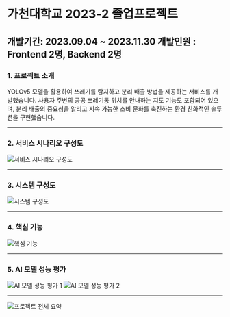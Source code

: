 # 가천대학교 2023-2 졸업프로젝트


개발기간: 2023.09.04 ~ 2023.11.30
개발인원 : Frontend 2명, Backend 2명
---

### 1. 프로젝트 소개
YOLOv5 모델을 활용하여 쓰레기를 탐지하고 분리 배출 방법을 제공하는 서비스를 개발했습니다. 
사용자 주변의 공공 쓰레기통 위치를 안내하는 지도 기능도 포함되어 있으며, 
분리 배출의 중요성을 알리고 지속 가능한 소비 문화를 촉진하는 환경 친화적인 솔루션을 구현했습니다.

---

### 2. 서비스 시나리오 구성도
![서비스 시나리오 구성도](https://github.com/user-attachments/assets/1f2a89da-2411-4e58-b7f9-d5af5ab8723a)

---

### 3. 시스템 구성도
![시스템 구성도](https://github.com/user-attachments/assets/bb3ad023-aa0c-4ba9-897e-a178d4435f5e)

---

### 4. 핵심 기능
![핵심 기능](https://github.com/user-attachments/assets/481a91d5-2c9a-420c-a532-01f8ab3ef516)

---

### 5. AI 모델 성능 평가
![AI 모델 성능 평가 1](https://github.com/user-attachments/assets/1cb334c0-547b-4add-bd55-5b670439cf9c)
![AI 모델 성능 평가 2](https://github.com/user-attachments/assets/6233afb3-dc97-4ff0-9874-ba60fe2ff6a5)

---

![프로젝트 전체 요약](https://github.com/user-attachments/assets/0ed6b11b-a623-4072-abe0-d73a86f9a583)
